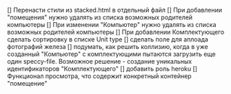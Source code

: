 [] Перенасти стили из stacked.html в отдельный файл
[] При добавлении "помещения" нужно удалять из списка возможных родителей компьютеры
[] При изменении "Компьютер" нужно удалять из списка возможных родителей компьютеры
[] При добавлении Комплектующего сделать сортировку в списке Unit type
[] сделать поле для аплоада фотографий железа
[] подумать, как решить коллизию, когда в уже созданный "Компьютер" с комплектующими пытаются загрузить еще один speccy-file.
    Возможное решение - создание уникальных идентификаторов "Комплектующего"
[] добавить роль heroku
[] Функционал просмотра, что содержит конкретный контейнер "помещение"